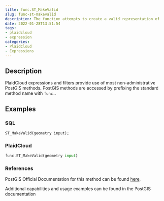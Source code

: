 ```yaml
---
title: func.ST_MakeValid
slug: func-st-makevalid
description: The function attempts to create a valid representation of a given invalid geometry without losing any of the input vertices
date: 2022-01-28T13:51:54
tags:
- plaidcloud
- expression
categories:
- PlaidCloud
- Expressions
---
```



## Description


PlaidCloud expressions and filters provide use of most non-administrative PostGIS methods. PostGIS methods are accessed by prefixing the standard method name with `func.`.



## Examples


### SQL



```
ST_MakeValid(geometry input);
```


### PlaidCloud



```python
func.ST_MakeValid(geometry input)
```


### References


PostGIS Official Documentation for this method can be found [here](https://postgis.net/docs/manual-3.1/ST_MakeValid.html).



Additional capabilities and usage examples can be found in the PostGIS documentation

